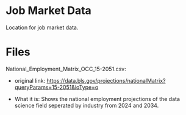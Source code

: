 # Job Market Data

Location for job market data.


# Files

National_Employment_Matrix_OCC_15-2051.csv: 

 - original link: https://data.bls.gov/projections/nationalMatrix?queryParams=15-2051&ioType=o 
  
 - What it is: Shows the national employment projections of the data science field seperated by industry from 2024 and 2034.

